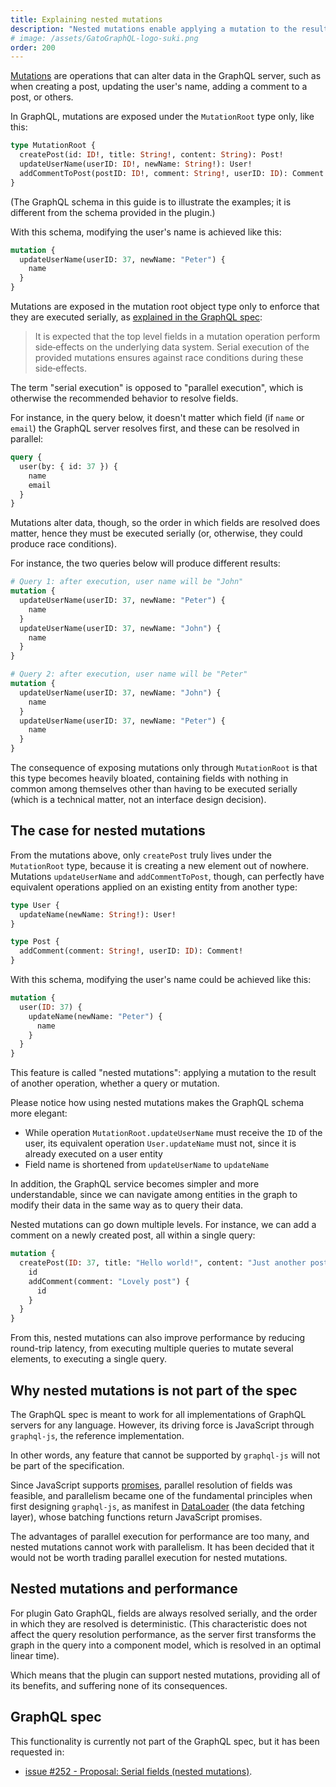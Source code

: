 ```yaml
---
title: Explaining nested mutations
description: "Nested mutations enable applying a mutation to the result of another operation, whether a query or mutation."
# image: /assets/GatoGraphQL-logo-suki.png
order: 200
---
```


[Mutations](https://graphql.org/learn/queries/#mutations) are operations that can alter data in the GraphQL server, such as when creating a post, updating the user's name, adding a comment to a post, or others.

In GraphQL, mutations are exposed under the `MutationRoot` type only, like this:

```graphql
type MutationRoot {
  createPost(id: ID!, title: String!, content: String): Post!
  updateUserName(userID: ID!, newName: String!): User!
  addCommentToPost(postID: ID!, comment: String!, userID: ID): Comment!
}
```

(The GraphQL schema in this guide is to illustrate the examples; it is different from the schema provided in the plugin.)

With this schema, modifying the user's name is achieved like this:

```graphql
mutation {
  updateUserName(userID: 37, newName: "Peter") {
    name
  }
}
```

Mutations are exposed in the mutation root object type only to enforce that they are executed serially, as [explained in the GraphQL spec](https://spec.graphql.org/draft/#sec-Mutation):

> It is expected that the top level fields in a mutation operation perform side‐effects on the underlying data system. Serial execution of the provided mutations ensures against race conditions during these side‐effects.

The term "serial execution" is opposed to "parallel execution", which is otherwise the recommended behavior to resolve fields.

For instance, in the query below, it doesn't matter which field (if `name` or `email`) the GraphQL server resolves first, and these can be resolved in parallel:

```graphql
query {
  user(by: { id: 37 }) {
    name
    email
  }
}
```

Mutations alter data, though, so the order in which fields are resolved does matter, hence they must be executed serially (or, otherwise, they could produce race conditions).

For instance, the two queries below will produce different results:

```graphql
# Query 1: after execution, user name will be "John"
mutation {
  updateUserName(userID: 37, newName: "Peter") {
    name
  }
  updateUserName(userID: 37, newName: "John") {
    name
  }
}

# Query 2: after execution, user name will be "Peter"
mutation {
  updateUserName(userID: 37, newName: "John") {
    name
  }
  updateUserName(userID: 37, newName: "Peter") {
    name
  }
}
```

The consequence of exposing mutations only through `MutationRoot` is that this type becomes heavily bloated, containing fields with nothing in common among themselves other than having to be executed serially (which is a technical matter, not an interface design decision).

## The case for nested mutations

From the mutations above, only `createPost` truly lives under the `MutationRoot` type, because it is creating a new element out of nowhere. Mutations `updateUserName` and `addCommentToPost`, though, can perfectly have equivalent operations applied on an existing entity from another type:

```graphql
type User {
  updateName(newName: String!): User!
}

type Post {
  addComment(comment: String!, userID: ID): Comment!
}
```

With this schema, modifying the user's name could be achieved like this:

```graphql
mutation {
  user(ID: 37) {
    updateName(newName: "Peter") {
      name
    }
  }
}
```

This feature is called "nested mutations": applying a mutation to the result of another operation, whether a query or mutation.

Please notice how using nested mutations makes the GraphQL schema more elegant:

- While operation `MutationRoot.updateUserName` must receive the `ID` of the user, its equivalent operation `User.updateName` must not, since it is already executed on a user entity
- Field name is shortened from `updateUserName` to `updateName`

In addition, the GraphQL service becomes simpler and more understandable, since we can navigate among entities in the graph to modify their data in the same way as to query their data.

Nested mutations can go down multiple levels. For instance, we can add a comment on a newly created post, all within a single query:

```graphql
mutation {
  createPost(ID: 37, title: "Hello world!", content: "Just another post") {
    id
    addComment(comment: "Lovely post") {
      id
    }
  }
}
```

From this, nested mutations can also improve performance by reducing round-trip latency, from executing multiple queries to mutate several elements, to executing a single query.

## Why nested mutations is not part of the spec

The GraphQL spec is meant to work for all implementations of GraphQL servers for any language. However, its driving force is JavaScript through `graphql-js`, the reference implementation.

In other words, any feature that cannot be supported by `graphql-js` will not be part of the specification.

Since JavaScript supports [promises](https://developer.mozilla.org/en-US/docs/Web/JavaScript/Reference/Global_Objects/Promise), parallel resolution of fields was feasible, and parallelism became one of the fundamental principles when first designing `graphql-js`, as manifest in [DataLoader](https://github.com/graphql/dataloader) (the data fetching layer), whose batching functions return JavaScript promises.

The advantages of parallel execution for performance are too many, and nested mutations cannot work with parallelism. It has been decided that it would not be worth trading parallel execution for nested mutations.

## Nested mutations and performance

For plugin Gato GraphQL, fields are always resolved serially, and the order in which they are resolved is deterministic. (This characteristic does not affect the query resolution performance, as the server first transforms the graph in the query into a component model, which is resolved in an optimal linear time).

Which means that the plugin can support nested mutations, providing all of its benefits, and suffering none of its consequences.

## GraphQL spec

This functionality is currently not part of the GraphQL spec, but it has been requested in:

- <a href="https://github.com/graphql/graphql-spec/issues/252" target="_blank">issue #252 - Proposal: Serial fields (nested mutations)</a>.
